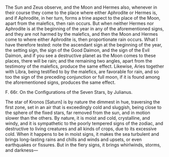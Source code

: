 The Sun and Zeus observe, and the Moon and Hermes also, whenever in their course they come to the place where either Aphrodite or Hermes is, and if Aphrodite, in her turn, forms a trine aspect to the place of the Moon, apart from the malefics, then rain occurs. But when neither Hermes nor Aphrodite is at the beginning of the year in any of the aforementioned signs, and they are not harmed by the malefics, and then the Moon and Hermes come to where either Aphrodite is, then proportionate rain occurs. What I have therefore tested: note the ascendant sign at the beginning of the year, the setting sign, the sign of the Good Daimon, and the sign of the Evil Daimon, and if you see a destructive planet as the Moon comes to these places, there will be rain; and the remaining two angles, apart from the testimony of the malefics, produce the same effect. Likewise, Aries together with Libra, being testified to by the malefics, are favorable for rain, and so too the sign of the preceding conjunction or full moon, if it is found among the aforementioned signs, produces the same effect.

F. 66r. On the Configurations of the Seven Stars, by Julianus.

The star of Kronos [Saturn] is by nature the dimmest in hue, traversing the first zone, set in an air that is exceedingly cold and sluggish, being close to the sphere of the fixed stars, far removed from the sun, and in motion slower than the others. By nature, it is moist and cold, crystalline, and windy, and it is sympathetic to the poorly tempered signs of the zodiac, and destructive to living creatures and all kinds of crops, due to its excessive cold. When it happens to be in moist signs, it makes the sea turbulent and brings long-lasting rains and chills and winds and upsets, or even earthquakes or fissures. But in the fiery signs, it brings whirlwinds, storms, and darkness—
